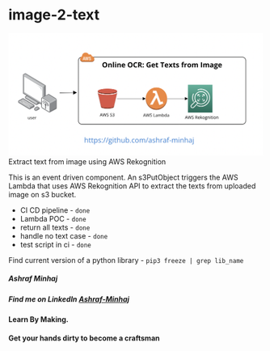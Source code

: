 # image-2-text
![diagram](docs/online-ocr-diagram.png)
 Extract text from image using AWS Rekognition

This is an event driven component. An s3PutObject triggers the AWS Lambda that uses AWS Rekognition API to extract the texts from uploaded image on s3 bucket.

* CI CD pipeline      - `done`
* Lambda POC          - `done`
* return all texts    - `done`
* handle no text case - `done`
* test script in ci   - `done`


Find current version of a python library - `pip3 freeze | grep lib_name`

##### Ashraf Minhaj
##### Find me on LinkedIn [Ashraf-Minhaj](https://www.linkedin.com/in/ashraf-minhaj/)

#### Learn By Making.
#### Get your hands dirty to become a craftsman